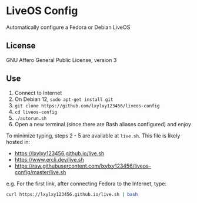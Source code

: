 # LiveOS Config
Automatically configure a Fedora or Debian LiveOS
 
## License
GNU Affero General Public License, version 3

## Use
1. Connect to Internet
2. On Debian 12, `sudo apt-get install git`
3. `git clone https://github.com/lxylxy123456/liveos-config`
4. `cd liveos-config`
5. `./autorun.sh`
6. Open a new terminal (since there are Bash aliases configured) and enjoy

To minimize typing, steps 2 - 5 are available at `live.sh`. This file is likely
hosted in:
* <https://lxylxy123456.github.io/live.sh>
* <https://www.ercli.dev/live.sh>
* <https://raw.githubusercontent.com/lxylxy123456/liveos-config/master/live.sh>

e.g. For the first link, after connecting Fedora to the Internet, type:
```sh
curl https://lxylxy123456.github.io/live.sh | bash
```

